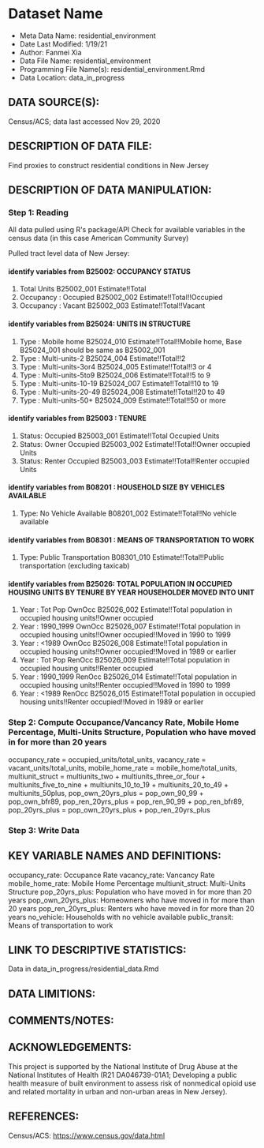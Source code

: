 
# Dataset Name # 

- Meta Data Name: residential_environment
- Date Last Modified: 1/19/21
- Author: Fanmei Xia
- Data File Name: residential_environment
- Programming File Name(s): residential_environment.Rmd
- Data Location: data_in_progress

## DATA SOURCE(S):
Census/ACS; data last accessed Nov 29, 2020

## DESCRIPTION OF DATA FILE: 
Find proxies to construct residential conditions in New Jersey


## DESCRIPTION OF DATA MANIPULATION:

### Step 1: Reading 
All data pulled using R's package/API
Check for available variables in the census data (in this case American Community Survey)

Pulled tract level data of New Jersey:
#### identify variables from B25002: OCCUPANCY STATUS
  1. Total Units           B25002_001 Estimate!!Total	
  2. Occupancy : Occupied  B25002_002 Estimate!!Total!!Occupied	
  3. Occupancy : Vacant    B25002_003 Estimate!!Total!!Vacant	

#### identify variables from B25024: UNITS IN STRUCTURE
  1. Type : Mobile home    B25024_010	Estimate!!Total!!Mobile home, Base B25024_001 should be same as B25002_001
  2. Type : Multi-units-2    B25024_004	Estimate!!Total!!2
  3. Type : Multi-units-3or4    B25024_005		Estimate!!Total!!3 or 4
  4. Type : Multi-units-5to9    B25024_006		Estimate!!Total!!5 to 9	
  5. Type : Multi-units-10-19    B25024_007		Estimate!!Total!!10 to 19
  6. Type : Multi-units-20-49    B25024_008		Estimate!!Total!!20 to 49
  7. Type : Multi-units-50+    B25024_009		Estimate!!Total!!50 or more

#### identify variables from B25003 : TENURE
  1. Status: Occupied        B25003_001 Estimate!!Total	Occupied Units
  2. Status: Owner Occupied  B25003_002 Estimate!!Total!!Owner occupied Units
  3. Status: Renter Occupied B25003_003 Estimate!!Total!!Renter occupied Units

#### identify variables from B08201 : HOUSEHOLD SIZE BY VEHICLES AVAILABLE
 1. Type: No Vehicle Available B08201_002 Estimate!!Total!!No vehicle available

#### identify variables from B08301 : MEANS OF TRANSPORTATION TO WORK
 1. Type: Public Transportation B08301_010 	Estimate!!Total!!Public transportation (excluding taxicab)

#### identify variables from B25026: TOTAL POPULATION IN OCCUPIED HOUSING UNITS BY TENURE BY YEAR HOUSEHOLDER MOVED INTO UNIT
  1. Year : Tot Pop   OwnOcc B25026_002 Estimate!!Total population in occupied housing units!!Owner occupied	
  2. Year : 1990_1999 OwnOcc B25026_007 Estimate!!Total population in occupied housing units!!Owner occupied!!Moved in 1990 to 1999
  3. Year : <1989     OwnOcc B25026_008 Estimate!!Total population in occupied housing units!!Owner occupied!!Moved in 1989 or earlier	
  4. Year : Tot Pop   RenOcc B25026_009	Estimate!!Total population in occupied housing units!!Renter occupied	
  5. Year : 1990_1999 RenOcc B25026_014 Estimate!!Total population in occupied housing units!!Renter occupied!!Moved in 1990 to 1999	
  6. Year : <1989     RenOcc B25026_015 Estimate!!Total population in occupied housing units!!Renter occupied!!Moved in 1989 or earlier

### Step 2: Compute Occupance/Vancancy Rate, Mobile Home Percentage, Multi-Units Structure, Population who have moved in for more than 20 years
occupancy_rate = occupied_units/total_units, 
vacancy_rate = vacant_units/total_units,
mobile_home_rate = mobile_home/total_units,
multiunit_struct = multiunits_two + multiunits_three_or_four + multiunits_five_to_nine + multiunits_10_to_19 + multiunits_20_to_49 + multiunits_50plus,
pop_own_20yrs_plus = pop_own_90_99 + pop_own_bfr89,
pop_ren_20yrs_plus = pop_ren_90_99 + pop_ren_bfr89,
pop_20yrs_plus = pop_own_20yrs_plus + pop_ren_20yrs_plus

### Step 3: Write Data


## KEY VARIABLE NAMES AND DEFINITIONS:

occupancy_rate: Occupance Rate
vacancy_rate: Vancancy Rate
mobile_home_rate: Mobile Home Percentage
multiunit_struct: Multi-Units Structure
pop_20yrs_plus: Population who have moved in for more than 20 years
pop_own_20yrs_plus: Homeowners who have moved in for more than 20 years
pop_ren_20yrs_plus: Renters who have moved in for more than 20 years
no_vehicle: Households with no vehicle available
public_transit: Means of transportation to work

## LINK TO DESCRIPTIVE STATISTICS:
Data in data_in_progress/residential_data.Rmd


## DATA LIMITIONS: 


## COMMENTS/NOTES:  
 



## ACKNOWLEDGEMENTS:  
This project is supported by the National Institute of Drug Abuse at the National Institutes of Health (R21 DA046739-01A1; Developing a public health measure of built environment to assess risk of nonmedical opioid use and related mortality in urban and non-urban areas in New Jersey). 

## REFERENCES:
Census/ACS: https://www.census.gov/data.html

